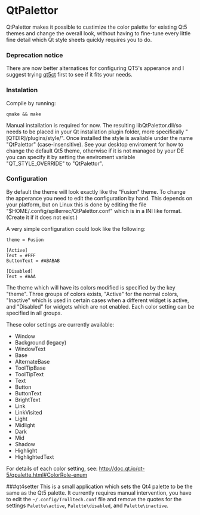 # QtPalettor
QtPalettor makes it possible to custimize the color palette for existing Qt5 themes and change the overall look, without having to fine-tune every little fine detail which Qt style sheets quickly requires you to do.

### Deprecation notice

There are now better alternatices for configuring QT5's apperance and I suggest trying [qt5ct](https://sourceforge.net/projects/qt5ct/) first to see if it fits your needs.

### Instalation
Compile by running:

    qmake && make
    
Manual installation is required for now. The resulting libQtPalettor.dll/so needs to be placed in your Qt installation plugin folder, more specifically "[QTDIR]/plugins/style/".
Once installed the style is avaliable under the name "QtPalettor" (case-insensitive). See your desktop enviroment for how to change the default Qt5 theme, otherwise if it is not managed by your DE you can specify it by setting the enviroment variable "QT_STYLE_OVERRIDE" to "QtPalettor".

### Configuration
By default the theme will look exactly like the "Fusion" theme. To change the apperance you need to edit the configuration by hand. This depends on your platform, but on Linux this is done by editing the file "$HOME/.config/spillerrec/QtPalettor.conf" which is in a INI like format. (Create it if it does not exist.)

A very simple configuration could look like the following:

    theme = Fusion
    
    [Active]
    Text = #FFF
    ButtonText = #ABABAB
    
    [Disabled]
    Text = #AAA

The theme which will have its colors modified is specified by the key "theme".
Three groups of colors exists, "Active" for the normal colors, "Inactive" which is used in certain cases when a different widget is active, and "Disabled" for widgets which are not enabled. Each color setting can be specified in all groups.

These color settings are currently available:
- Window
- Background (legacy)
- WindowText
- Base
- AlternateBase
- ToolTipBase
- ToolTipText
- Text
- Button
- ButtonText
- BrightText
- Link
- LinkVisited
- Light
- Midlight
- Dark
- Mid
- Shadow
- Highlight
- HighlightedText

For details of each color setting, see: http://doc.qt.io/qt-5/qpalette.html#ColorRole-enum

###qt4setter
This is a small application which sets the Qt4 palette to be the same as the Qt5 palette.
It currently requires manual intervention, you have to edit the `~/.config/Trolltech.conf` file and remove the quotes for the settings `Palette\active`, `Palette\disabled`, and `Palette\inactive`.

